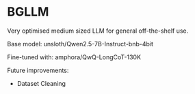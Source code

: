 # BGLLM
Very optimised medium sized LLM for general off-the-shelf use.

Base model: unsloth/Qwen2.5-7B-Instruct-bnb-4bit

Fine-tuned with:
amphora/QwQ-LongCoT-130K

Future improvements:
- Dataset Cleaning
